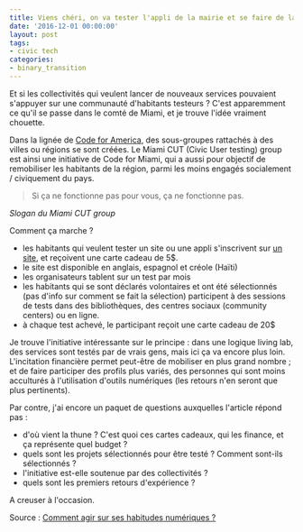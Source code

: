```yaml
---
title: Viens chéri, on va tester l'appli de la mairie et se faire de la maille
date: '2016-12-01 00:00:00'
layout: post
tags:
- civic tech
categories:
- binary_transition
---
```


Et si les collectivités qui veulent lancer de nouveaux services pouvaient s'appuyer sur une communauté d'habitants testeurs ? C'est apparemment ce qu'il se passe dans le comté de Miami, et je trouve l'idée vraiment chouette.

<!--more-->

Dans la lignée de [Code for America](www.codeforamerica.org), des sous-groupes rattachés à des villes ou régions se sont créées. Le Miami CUT (Civic User testing) group est ainsi une initiative de Code for Miami, qui a aussi pour objectif de remobiliser les habitants de la région, parmi les moins engagés socialement / civiquement du pays.


> Si ça ne fonctionne pas pour vous, ça ne fonctionne pas.

*Slogan du Miami CUT group*

Comment ça marche ?
- les habitants qui veulent tester un site ou une appli s'inscrivent sur [un site](http://cutgroup.miami/), et reçoivent une carte cadeau de 5$.
- le site est disponible en anglais, espagnol et créole (Haïti)
- les organisateurs tablent sur un test par mois
- les habitants qui se sont déclarés volontaires et ont été sélectionnés (pas d'info sur comment se fait la sélection) participent à des sessions de tests dans des bibliothèques, des centres sociaux (community centers) ou en ligne.
- à chaque test achevé, le participant reçoit une carte cadeau de 20$

Je trouve l'initiative intéressante sur le principe : dans une logique living lab, des services sont testés par de vrais gens, mais ici ça va encore plus loin. L'incitation financière permet peut-être de mobiliser en plus grand nombre ; et de faire participer des profils plus variés, des personnes qui sont moins acculturés à l'utilisation d'outils numériques (les retours n'en seront que plus pertinents).

Par contre, j'ai encore un paquet de questions auxquelles l'article répond pas :
- d'où vient la thune ? C'est quoi ces cartes cadeaux, qui les finance, et ça représente quel budget ?
- quels sont les projets sélectionnés pour être testé ? Comment sont-ils sélectionnés ?
- l'initiative est-elle soutenue par des collectivités ?
- quels sont les premiers retours d'expérience ?

A creuser à l'occasion.

Source : [Comment agir sur ses habitudes numériques ?][source]

[source]: https://medium.com/cutgroup-miami/making-government-technology-suck-less-in-miami-d55d169060d#.2fgo66k05
